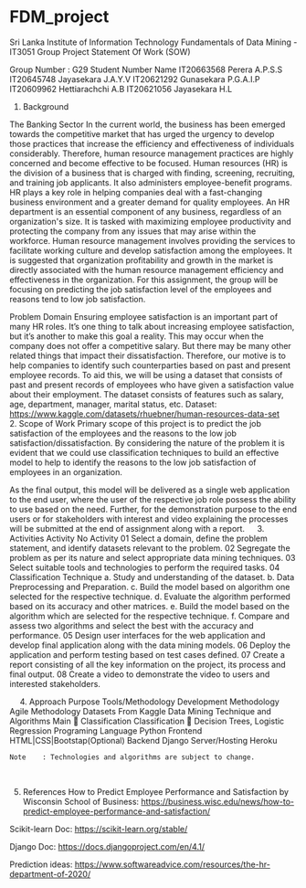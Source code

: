 # FDM_project

Sri Lanka Institute of Information Technology
Fundamentals of Data Mining - IT3051
Group Project
Statement Of Work (SOW)

Group Number	: G29
Student Number	Name
IT20663568	Perera A.P.S.S 
IT20645748 	Jayasekara J.A.Y.V
IT20621292 	Gunasekara P.G.A.I.P
IT20609962 	Hettiarachchi A.B
IT20621056	Jayasekara H.L 


	 
1.	Background 

The Banking Sector
In the current world, the business has been emerged towards the competitive market that has urged the urgency to develop those practices that increase the efficiency and effectiveness of individuals considerably. Therefore, human resource management practices are highly concerned and become effective to be focused. Human resources (HR) is the division of a business that is charged with finding, screening, recruiting, and training job applicants. It also administers employee-benefit programs. HR plays a key role in helping companies deal with a fast-changing business environment and a greater demand for quality employees. An HR department is an essential component of any business, regardless of an organization's size. It is tasked with maximizing employee productivity and protecting the company from any issues that may arise within the workforce. Human resource management involves providing the services to facilitate working culture and develop satisfaction among the employees. It is suggested that organization profitability and growth in the market is directly associated with the human resource management efficiency and effectiveness in the organization. For this assignment, the group will be focusing on predicting the job satisfaction level of the employees and reasons tend to low job satisfaction.

Problem Domain
Ensuring employee satisfaction is an important part of many HR roles. It’s one thing to talk about increasing employee satisfaction, but it’s another to make this goal a reality. This may occur when the company does not offer a competitive salary. But there may be many other related things that impact their dissatisfaction. Therefore, our motive is to help companies to identify such counterparties based on past and present employee records. To aid this, we will be using a dataset that consists of past and present records of employees who have given a satisfaction value about their employment. The dataset consists of features such as salary, age, department, manager, marital status, etc.
Dataset:  https://www.kaggle.com/datasets/rhuebner/human-resources-data-set
 
2.	Scope of Work 
Primary scope of this project is to predict the job satisfaction of the employees and the
reasons to the low job satisfaction/dissatisfaction. By considering the nature of the problem
it is evident that we could use classification techniques to build an effective model to help
to identify the reasons to the low job satisfaction of employees in an organization.

As the final output, this model will be delivered as a single web application to the end user,
where the user of the respective job role possess the ability to use based on the need. Further,
for the demonstration purpose to the end users or for stakeholders with interest and video
explaining the processes will be submitted at the end of assignment along with a report.
 
3.	Activities 
Activity No	Activity
01	Select a domain, define the problem statement, and identify datasets relevant to the problem.
02	Segregate the problem as per its nature and select appropriate data mining techniques.
03	Select suitable tools and technologies to perform the required tasks.
04	Classification Technique
	a.	Study and understanding of the dataset.
	b.	Data Preprocessing and Preparation.
	c.	Build the model based on algorithm one selected for the respective technique.
	d.	Evaluate the algorithm performed based on its accuracy and other matrices. 
	e.	Build the model based on the algorithm which are selected for the respective technique.
	f.	Compare and assess two algorithms and select the best with the accuracy and performance. 
05	Design user interfaces for the web application and develop final application along with the data mining models. 
06	Deploy the application and perform testing based on test cases defined. 
07	Create a report consisting of all the key information on the project, its process and final output.
08	Create a video to demonstrate the video to users and interested stakeholders. 



 
4.	Approach 
Purpose	Tools/Methodology
Development Methodology	Agile Methodology
Datasets	From Kaggle
Data Mining Technique and Algorithms	Main                   Classification 
Classification   Decision Trees, Logistic Regression
Programing Language	Python
Frontend 	HTML|CSS|Bootstap(Optional)
Backend 	Django
Server/Hosting	Heroku

	Note	: Technologies and algorithms are subject to change.
 



5. References
How to Predict Employee Performance and Satisfaction by Wisconsin School of Business:
https://business.wisc.edu/news/how-to-predict-employee-performance-and-satisfaction/

Scikit-learn Doc:
https://scikit-learn.org/stable/

Django Doc:
https://docs.djangoproject.com/en/4.1/

Prediction ideas:
https://www.softwareadvice.com/resources/the-hr-department-of-2020/

